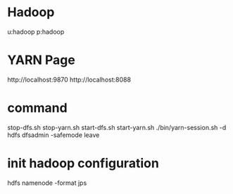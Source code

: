 # Hadoop 
u:hadoop p:hadoop
# YARN Page
http://localhost:9870
http://localhost:8088
# command
stop-dfs.sh
stop-yarn.sh
start-dfs.sh
start-yarn.sh
./bin/yarn-session.sh -d
hdfs dfsadmin -safemode leave
# init hadoop configuration
hdfs namenode -format
jps

